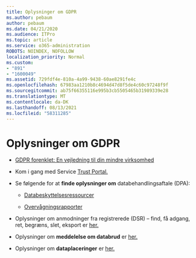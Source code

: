```yaml
---
title: Oplysninger om GDPR
ms.author: pebaum
author: pebaum
ms.date: 04/21/2020
ms.audience: ITPro
ms.topic: article
ms.service: o365-administration
ROBOTS: NOINDEX, NOFOLLOW
localization_priority: Normal
ms.custom:
- "891"
- "1600049"
ms.assetid: 729fdf4e-810a-4a99-9438-60ae8291fe4c
ms.openlocfilehash: 67983aa1210b8c4694d47d8f5de4c60c97248f9f
ms.sourcegitcommit: ab75f66355116e995b3cb5505465b31989339e28
ms.translationtype: MT
ms.contentlocale: da-DK
ms.lasthandoff: 08/13/2021
ms.locfileid: "58311285"
---
```

# <a name="information-about-gdpr"></a>Oplysninger om GDPR

- [GDPR forenklet: En vejledning til din mindre virksomhed](https://docs.microsoft.com/microsoft-365/admin/security-and-compliance/gdpr-compliance)

- Kom i gang med Service [Trust Portal.](https://servicetrust.microsoft.com/ViewPage/GDPRGetStarted)

- Se følgende for at **finde oplysninger om** databehandlingsaftale (DPA):

  - [Databeskyttelsesressourcer](https://servicetrust.microsoft.com/ViewPage/TrustDocuments)

  - [Overvågningsrapporter](https://servicetrust.microsoft.com/ViewPage/MSComplianceGuide)

- Oplysninger om anmodninger fra registrerede (DSR) – find, få adgang, ret, begræns, slet, eksport er [her.](https://docs.microsoft.com/microsoft-365/compliance/gdpr-dsr-office365) 

- Oplysninger om **meddelelse om databrud** er [her.](https://servicetrust.microsoft.com/ViewPage/GDPRBreach)

- Oplysninger om **dataplaceringer** er [her.](https://products.office.com/where-is-your-data-located?ms.officeurl=datamaps&amp;geo=All#All)

